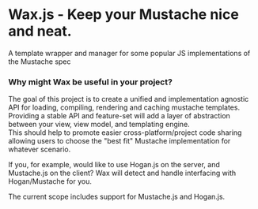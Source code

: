 Wax.js - Keep your Mustache nice and neat.
===

A template wrapper and manager for some popular JS implementations of the Mustache spec

### Why might Wax be useful in your project?
The goal of this project is to create a unified and implementation agnostic API for loading, compiling, rendering and caching mustache templates.  Providing a stable API and feature-set will add a layer of abstraction between your view, view model, and templating engine.  
This should help to promote easier cross-platform/project code sharing allowing users to choose the "best fit" Mustache implementation for whatever scenario. 

If you, for example, would like to use Hogan.js on the server, and Mustache.js on the client?   Wax will detect and handle interfacing with Hogan/Mustache for you.




The current scope includes support for Mustache.js and Hogan.js.  





